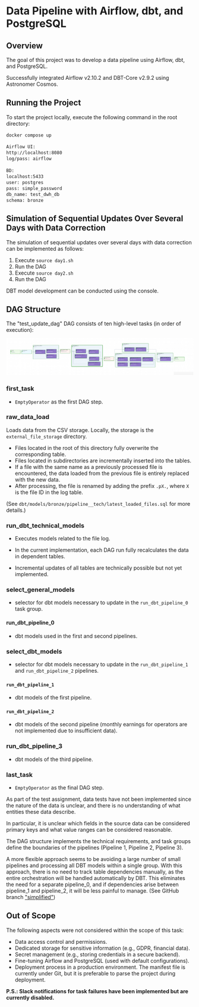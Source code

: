 # Data Pipeline with Airflow, dbt, and PostgreSQL

## Overview
The goal of this project was to develop a data pipeline using Airflow, dbt, and PostgreSQL.

Successfully integrated Airflow v2.10.2 and DBT-Core v2.9.2 using Astronomer Cosmos.

## Running the Project
To start the project locally, execute the following command in the root directory:

```sh
docker compose up
```
```
Airflow UI:
http://localhost:8080
log/pass: airflow

BD: 
localhost:5433
user: postgres
pass: simple_password
db_name: test_dwh_db
schema: bronze
```

## Simulation of Sequential Updates Over Several Days with Data Correction

The simulation of sequential updates over several days with data correction can be implemented as follows:

1. Execute `source day1.sh`
2. Run the DAG
3. Execute `source day2.sh`
4. Run the DAG

DBT model development can be conducted using the console.

## DAG Structure
The "test_update_dag" DAG consists of ten high-level tasks (in order of execution):

![Here should be an image](https://github.com/dubovikai/dbt_airflow_postgres_csvs/blob/master/dag.png?raw=true)

### first_task
- `EmptyOperator` as the first DAG step.

### raw_data_load
Loads data from the CSV storage. Locally, the storage is the `external_file_storage` directory.

- Files located in the root of this directory fully overwrite the corresponding table.
- Files located in subdirectories are incrementally inserted into the tables.
- If a file with the same name as a previously processed file is encountered, the data loaded from the previous file is entirely replaced with the new data.
- After processing, the file is renamed by adding the prefix `.pX.`, where `X` is the file ID in the log table.

(See `dbt/models/bronze/pipeline__tech/latest_loaded_files.sql` for more details.)

### run_dbt_technical_models
- Executes models related to the file log.

- In the current implementation, each DAG run fully recalculates the data in dependent tables.
- Incremental updates of all tables are technically possible but not yet implemented.

### select_general_models
- selector for dbt models necessary to update in the `run_dbt_pipeline_0` task group.
#### run_dbt_pipeline_0
- dbt models used in the first and second pipelines.

### select_dbt_models
- selector for dbt models necessary to update in the `run_dbt_pipeline_1` and `run_dbt_pipeline_2` pipelines.
#### `run_dbt_pipeline_1` 
- dbt models of the first pipeline.
#### `run_dbt_pipeline_2` 
- dbt models of the second pipeline (monthly earnings for operators are not implemented due to insufficient data).

### run_dbt_pipeline_3
- dbt models of the third pipeline.

### last_task
- `EmptyOperator` as the final DAG step.

As part of the test assignment, data tests have not been implemented since the nature of the data is unclear, and there is no understanding of what entities these data describe.  

In particular, it is unclear which fields in the source data can be considered primary keys and what value ranges can be considered reasonable.

The DAG structure implements the technical requirements, and task groups define the boundaries of the pipelines (Pipeline 1, Pipeline 2, Pipeline 3).

A more flexible approach seems to be avoiding a large number of small pipelines and processing all DBT models within a single group. With this approach, there is no need to track table dependencies manually, as the entire orchestration will be handled automatically by DBT. This eliminates the need for a separate pipeline_0, and if dependencies arise between pipeline_1 and pipeline_2, it will be less painful to manage. (See GitHub branch ["simplified"](https://github.com/dubovikai/dbt_airflow_postgres_csvs/blob/simplified/airflow/dags/test_update_dag.py))


## Out of Scope
The following aspects were not considered within the scope of this task:
- Data access control and permissions.
- Dedicated storage for sensitive information (e.g., GDPR, financial data).
- Secret management (e.g., storing credentials in a secure backend).
- Fine-tuning Airflow and PostgreSQL (used with default configurations).
- Deployment process in a production environment. The manifest file is currently under Git, but it is preferable to parse the project during deployment.

**P.S.: Slack notifications for task failures have been implemented but are currently disabled.**

